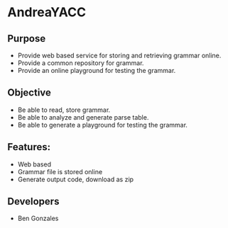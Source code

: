 # AndreaYACC

## Purpose
* Provide web based service for storing and retrieving grammar online.
* Provide a common repository for grammar.
* Provide an online playground for testing the grammar.

## Objective
* Be able to read, store grammar.
* Be able to analyze and generate parse table.
* Be able to generate a playground for testing the grammar.

## Features:
* Web based
* Grammar file is stored online
* Generate output code, download as zip

## Developers
* Ben Gonzales
